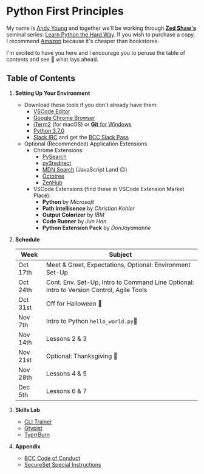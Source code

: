 # **Python First Principles**

My name is [Andy Young](http://www.atydev.com) and together we'll be working through [**Zed Shaw's**](https://zedshaw.com/) seminal series: [Learn Python the Hard Way](https://learnpythonthehardway.org/python3/). If you wish to purchase a copy, I recommend [Amazon](https://www.amazon.com/dp/0134692888/ref=cm_sw_r_tw_dp_U_x_zINWBbFZ3SCM1) because it's cheaper than bookstores.

I'm excited to have you here and I encourage you to peruse the table of contents and see :eyes: what lays ahead.

## Table of Contents

1. **Setting Up Your Environment**
    * Download these tools if you don't already have them:
        * [VSCode Editor](https://code.visualstudio.com/)
        * [Google Chrome Browser](https://www.google.com/chrome/)
        * [iTerm2](https://www.iterm2.com/) (for macOS) or [**Git** for Windows](https://gitforwindows.org/)
        * [Python 3.7.0](https://www.python.org/)
        * [Slack IRC](https://slack.com/downloads/osx) and get the [BCC Slack Pass](https://slackpass.io/bootcamperscollective)
    * Optional (Recommended) Application Extensions
        * Chrome Extensions:
          * [PySearch](https://chrome.google.com/webstore/detail/pysearch/mgafifalcjnaabbfdhindeageajlijjk)
          * [py3redirect](https://chrome.google.com/webstore/detail/py3redirect/codfjigcljdnlklcaopdciclmmdandig)
          * [MDN Search](https://chrome.google.com/webstore/detail/mdn-search/ffpifaemeofjmncjdbegmbpcdaemkeoc) (JavaScript Land :wink:)
          * [Octotree](https://chrome.google.com/webstore/detail/octotree/bkhaagjahfmjljalopjnoealnfndnagc?hl=en-US)
          * [ZenHub](https://app.zenhub.com/login)
        * VSCode Extensions (find these in VSCode Extension Market Place):
          * **Python** by _Microsoft_
          * **Path Intellisence** by _Christian Kohler_
          * **Output Colorizer** by _IBM_
          * **Code Runner** by _Jun Han_
          * **Python Extension Pack** by _DonJayamanne_

2. **Schedule**

    Week | Subject
    ------------ | -------------
    Oct 17th | Meet &amp; Greet, Expectations, Optional: Environment Set-Up
    Oct 24th | Cont. Env. Set-Up, Intro to Command Line Optional: Intro to Version Control, Agile Tools
    Oct 31st | Off for Halloween 🎃
    Nov 7th  | Intro to Python `hello_world.py`:snake:
    Nov 14th | Lessons 2 &amp; 3
    Nov 21st | Optional: Thanksgiving :turkey:
    Nov 28th | Lessons 4 &amp; 5
    Dec 5th  | Lessons 6 &amp; 7

3. **Skills Lab**

    * [CLI Trainer](https://andy-young.github.io/CLI-First-Principles/commands.html)
    * [Gtypist](https://www.gnu.org/software/gtypist/index.html#downloading)
    * [TyprrBurn](https://www.gnu.org/software/gtypist/index.html#downloading)

4. **Appendix**
    * [BCC Code of Conduct](https://github.com/andy-young/Python-First-Principles/blob/master/CodeOfConduct.md)
    * [SecureSet Special Instructions](https://github.com/andy-young/Python-First-Principles/blob/master/SecureSetInfo.md)